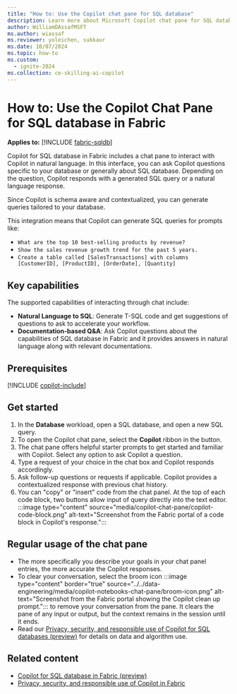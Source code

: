 ```yaml
---
title: "How to: Use the Copilot chat pane for SQL database"
description: Learn more about Microsoft Copilot chat pane for SQL database in Microsoft Fabric, to ask questions specific about your database.
author: WilliamDAssafMSFT
ms.author: wiassaf
ms.reviewer: yoleichen, sukkaur
ms.date: 10/07/2024
ms.topic: how-to
ms.custom:
  - ignite-2024
ms.collection: ce-skilling-ai-copilot
---
```

# How to: Use the Copilot Chat Pane for SQL database in Fabric

**Applies to:** [!INCLUDE [fabric-sqldb](../includes/applies-to-version/fabric-sqldb.md)]

Copilot for SQL database in Fabric includes a chat pane to interact with Copilot in natural language. In this interface, you can ask Copilot questions specific to your database or generally about SQL database. Depending on the question, Copilot responds with a generated SQL query or a natural language response.

Since Copilot is schema aware and contextualized, you can generate queries tailored to your database.

This integration means that Copilot can generate SQL queries for prompts like:

- `What are the top 10 best-selling products by revenue?`
- `Show the sales revenue growth trend for the past 5 years.`
- `Create a table called [SalesTransactions] with columns [CustomerID], [ProductID], [OrderDate], [Quantity]`

## Key capabilities

The supported capabilities of interacting through chat include:

- **Natural Language to SQL**: Generate T-SQL code and get suggestions of questions to ask to accelerate your workflow.
- **Documentation-based Q&A**: Ask Copilot questions about the capabilities of SQL database in Fabric and it provides answers in natural language along with relevant documentations.

## Prerequisites

[!INCLUDE [copilot-include](../../includes/copilot-include.md)]

## Get started

1. In the **Database** workload, open a SQL database, and open a new SQL query.
1. To open the Copilot chat pane, select the **Copilot** ribbon in the button.
1. The chat pane offers helpful starter prompts to get started and familiar with Copilot. Select any option to ask Copilot a question.
1. Type a request of your choice in the chat box and Copilot responds accordingly.
1. Ask follow-up questions or requests if applicable. Copilot provides a contextualized response with previous chat history.
1. You can "copy" or "insert" code from the chat panel. At the top of each code block, two buttons allow input of query directly into the text editor.
   :::image type="content" source="media/copilot-chat-pane/copilot-code-block.png" alt-text="Screenshot from the Fabric portal of a code block in Copilot's response.":::

## Regular usage of the chat pane

- The more specifically you describe your goals in your chat panel entries, the more accurate the Copilot responses.
- To clear your conversation, select the broom icon :::image type="content" border="true" source="../../data-engineering/media/copilot-notebooks-chat-pane/broom-icon.png" alt-text="Screenshot from the Fabric portal showing the Copilot clean up prompt."::: to remove your conversation from the pane. It clears the pane of any input or output, but the context remains in the session until it ends.
- Read our [Privacy, security, and responsible use of Copilot for SQL databases (preview)](../../fundamentals/copilot-database-privacy-security.md) for details on data and algorithm use.

## Related content

- [Copilot for SQL database in Fabric (preview)](copilot.md)
- [Privacy, security, and responsible use of Copilot in Fabric](../../fundamentals/copilot-privacy-security.md)
